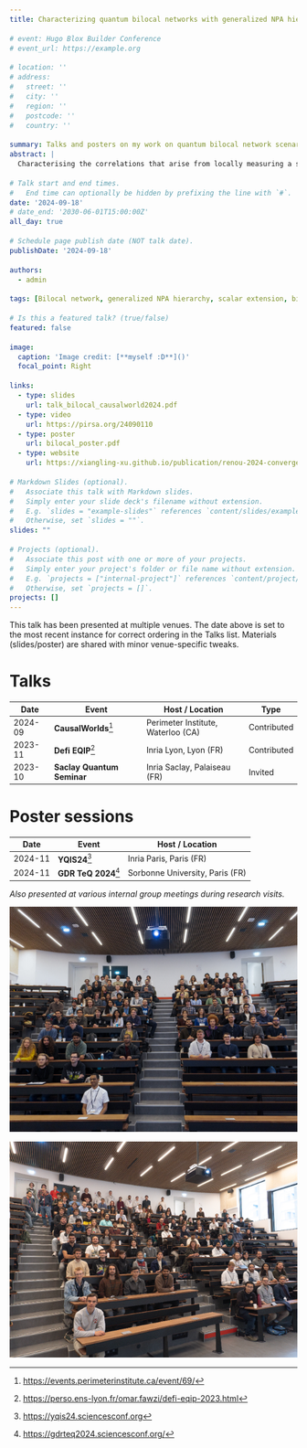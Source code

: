 ```yaml
---
title: Characterizing quantum bilocal networks with generalized NPA hierarchies

# event: Hugo Blox Builder Conference
# event_url: https://example.org

# location: ''
# address:
#   street: ''
#   city: ''
#   region: ''
#   postcode: ''
#   country: ''

summary: Talks and posters on my work on quantum bilocal network scenarios.
abstract: |
  Characterising the correlations that arise from locally measuring a single part of a joint quantum system is one of the main problems of quantum information theory. The seminal work [M. Navascu´es et al, NJP 10,7,073013 (2008)], known as the NPA hierarchy, reformulated this question as a polynomial optimisation problem over noncommutative variables and proposed a convergent hierarchy of necessary conditions, each testable using semidefinite programming. More recently, the problem of characterising the quantum network correlations, which arise when locally measuring several independent quantum systems distributed in a network, has received considerable interest. Several generalisations of the NPA hierarchy, such as the Scalar Extension [Pozas-Kerstjens et al, Phys. Rev. Lett. 123, 140503 (2019)], were introduced while their converging sets remain unknown. In this work, we introduce a new hierarchy, prove its equivalence to the Scalar Extension, and characterise its convergence in the case of the simplest network, the bilocal scenario, and explore its relations with the known generalisations.

# Talk start and end times.
#   End time can optionally be hidden by prefixing the line with `#`.
date: '2024-09-18'
# date_end: '2030-06-01T15:00:00Z'
all_day: true

# Schedule page publish date (NOT talk date).
publishDate: '2024-09-18'

authors:
  - admin

tags: [Bilocal network, generalized NPA hierarchy, scalar extension, bilocal factorisation]

# Is this a featured talk? (true/false)
featured: false

image:
  caption: 'Image credit: [**myself :D**]()'
  focal_point: Right

links:
  - type: slides
    url: talk_bilocal_causalworld2024.pdf
  - type: video
    url: https://pirsa.org/24090110
  - type: poster
    url: bilocal_poster.pdf
  - type: website
    url: https://xiangling-xu.github.io/publication/renou-2024-convergentnpalikehierarchiesquantum/

# Markdown Slides (optional).
#   Associate this talk with Markdown slides.
#   Simply enter your slide deck's filename without extension.
#   E.g. `slides = "example-slides"` references `content/slides/example-slides.md`.
#   Otherwise, set `slides = ""`.
slides: ""

# Projects (optional).
#   Associate this post with one or more of your projects.
#   Simply enter your project's folder or file name without extension.
#   E.g. `projects = ["internal-project"]` references `content/project/deep-learning/index.md`.
#   Otherwise, set `projects = []`.
projects: []
---
```


<!-- {{% callout note %}}
{{% /callout %}} -->

<div class="talk-multi-venues">

<style>
/* Smaller inline footnote refs (beats .prose defaults) */
.prose .talk-multi-venues sup.footnote-ref,
.prose .talk-multi-venues sup > a[role="doc-noteref"],
.prose .talk-multi-venues a[role="doc-noteref"] {
  font-size: 0.70em !important;
  line-height: 1;
  text-decoration: none;
}

/* Footnotes list at bottom: smaller + muted */
.prose .talk-multi-venues section.footnotes,
.prose .talk-multi-venues .footnotes {
  font-size: 0.80rem !important;   /* adjust to taste */
  color: #6b7280;                   /* gray-500 */
}
.prose .talk-multi-venues section.footnotes hr,
.prose .talk-multi-venues .footnotes hr { display: none; }

</style>

<p class="text-sm text-gray-500 dark:text-gray-400">
This talk has been presented at multiple venues. The date above is set to the most recent instance for correct ordering in the Talks list. Materials (slides/poster) are shared with minor venue-specific tweaks.
</p>

# Talks
| Date | Event | Host / Location | Type |
|---|---|---|---|
| 2024-09 | **CausalWorlds**[^cw] | Perimeter Institute, Waterloo (CA) | Contributed |
| 2023-11 | **Defi EQIP**[^eqip] | Inria Lyon, Lyon (FR) | Contributed |
| 2023-10 | **Saclay Quantum Seminar** | Inria Saclay, Palaiseau (FR) | Invited |

# Poster sessions
| Date | Event | Host / Location |
|---|---|---|
| 2024-11 | **YQIS24**[^yqis] | Inria Paris, Paris (FR) |
| 2024-11 | **GDR TeQ 2024**[^gdr] | Sorbonne University, Paris (FR) |

*Also presented at various internal group meetings during research visits.*

![WAQ (We are quantum) at Paris, France](WAQ_4_Nov.png)

![YQIS24 at Paris, France](YQIS_6_Nov.png)


[^cw]: <https://events.perimeterinstitute.ca/event/69/>
[^eqip]: <https://perso.ens-lyon.fr/omar.fawzi/defi-eqip-2023.html>
[^yqis]: <https://yqis24.sciencesconf.org>
[^gdr]: <https://gdrteq2024.sciencesconf.org/>

</div>

